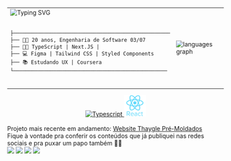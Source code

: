 <div style="display: flex" align="center">
     <table width="100%">
    <tr>
    <td>
         <img src="https://readme-typing-svg.demolab.com?font=Fira+Code&pause=1000&center=true&duration=2500&pause=1000&vCenter=true&width=435&lines=Boas+Vindas!+%E2%9C%A8" alt="Typing SVG" style="margin-right: 10px;">
</div>
<div>
     
    ㅤㅤㅤㅤㅤㅤㅤㅤㅤㅤ
    ├───────────────────────────────────────────────────
    ├── 🐱‍👤 20 anos, Engenharia de Software 03/07
    ├── 👩‍💻 TypeScript | Next.JS | 
    ├── 💻 Figma | Tailwind CSS | Styled Components
    ├── 📚 Estudando UX | Coursera
    └────────────────────────────────────────────────── 
    
</div>
      </td>
 <td>
  <img src="https://github-readme-stats.vercel.app/api/top-langs?username=elenndev&locale=en&hide_title=false&layout=compact&card_width=320&langs_count=5&theme=gruvbox&hide_border=false" height="150" alt="languages graph"  />
      
 </td>
  </tr>
</table>   
</div>

<div align="center">
       <a href="https://www.typescriptlang.org/" target="_blank" rel="noreferrer" title='Typescript'> <img src="https://go-skill-icons.vercel.app/api/icons?i=typescript" alt="Typescript" width="50" height="50"/> </a>
       <a href="https://reactjs.org/" target="_blank" rel="noreferrer"  title='React.js'> <img src="https://raw.githubusercontent.com/devicons/devicon/master/icons/react/react-original-wordmark.svg" alt="react" width="50" height="50"/> </a> 

</div>
<br>
Projeto mais recente em andamento: <a href="https://github.com/elenndev/thaygle.git">Website Thaygle Pré-Moldados</a><br>
Fique à vontade pra conferir os conteúdos que já publiquei nas redes sociais e pra puxar um papo também 🐱‍👓
<div>
  <a href="https://www.instagram.com/elenndev" target="_blank"><img src="https://img.shields.io/badge/Instagram-E4405F?style=for-the-badge&logo=instagram&logoColor=white"></a>
  <a href = "mailto:elen.damares774@gmail.com"><img src="https://img.shields.io/badge/-Gmail-%23333?style=for-the-badge&logo=gmail&logoColor=white" target="_blank"></a>
  <a href="https://www.tiktok.com/@elenndev" target="_blank"><img src=https://img.shields.io/badge/TikTok-000000?style=for-the-badge&logo=tiktok&logoColor=white></a> 
  <a href="https://x.com/elenndev" target="_blank"><img src="https://img.shields.io/badge/Twitter-1DA1F2?style=for-the-badge&logo=twitter&logoColor=white"</a> 
</div>
